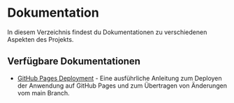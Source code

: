 # Dokumentation

In diesem Verzeichnis findest du Dokumentationen zu verschiedenen Aspekten des Projekts.

## Verfügbare Dokumentationen

- [GitHub Pages Deployment](github-pages-deployment.md) - Eine ausführliche Anleitung zum Deployen der Anwendung auf GitHub Pages und zum Übertragen von Änderungen vom main Branch.